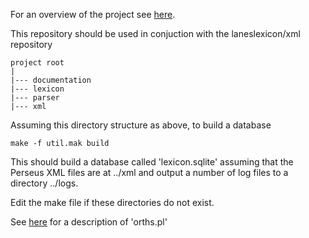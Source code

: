 
For an overview of the project see [here](http://laneslexicon.github.io).

This repository should be used in conjuction with the laneslexicon/xml repository

```
project root
|
|--- documentation
|--- lexicon
|--- parser
|--- xml
```

Assuming this directory structure as above, to build a database

```
make -f util.mak build
```

This should build a database called 'lexicon.sqlite' assuming that the Perseus XML files are at ../xml and output a number of log files to a directory ../logs.

Edit the make file if these directories do not exist.

See [here](http://laneslexicon.github.io/lexicon/site/dev-guide/scripts/index.html) for a description of 'orths.pl'
